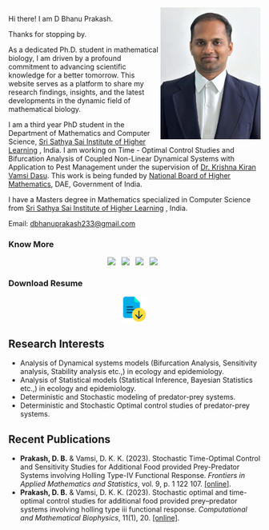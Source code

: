 
<!--- # Feel free to add content and custom Front Matter to this file. To modify the layout, see https://jekyllrb.com/docs/themes/#overriding-theme-defaults  --->

<img title="a title" alt="Alt text" style="float: right;" width="200" src="/Bhanu.jpg">

Hi there! I am D Bhanu Prakash.

Thanks for stopping by.

As a dedicated Ph.D. student in mathematical biology, I am driven by a profound commitment to advancing scientific knowledge for a better tomorrow. This website serves as a platform to share my research findings, insights, and the latest developments in the dynamic field of mathematical biology.
  
I am a third year PhD student in the Department of Mathematics and Computer Science, [Sri Sathya Sai Institute of Higher Learning](https://www.sssihl.edu.in/) , India. I am working on Time - Optimal Control Studies and Bifurcation Analysis of Coupled Non-Linear Dynamical Systems with Application to Pest Management under the supervision of [Dr. Krishna Kiran Vamsi Dasu](https://www.sssihl.edu.in/faculty/krishna-kiran-vamsi-dasu/). This work is being funded by [National Board of Higher Mathematics](http://www.nbhm.dae.gov.in/), DAE, Government of India.

I have a Masters degree in Mathematics specialized in Computer Science from [Sri Sathya Sai Institute of Higher Learning](https://www.sssihl.edu.in/) , India.

Email: [dbhanuprakash233@gmail.com](mailto:dbhanuprakash233@gmail.com)

### Know More

<p align='center'>
    <a href="http://www.linkedin.com/in/dnvbprakash/">
        <img src="https://img.shields.io/badge/LinkedIn-0077B5?&style=for-the-badge&logo=linkedin&logoColor=white" /></a>&nbsp;&nbsp;
    <a href="https://www.researchgate.net/profile/Bhanu-Prakash-50">
        <img src="https://img.shields.io/badge/ResearchGate-00CCBB?style=for-the-badge&logo=researchgate&logoColor=white" /></a>&nbsp;&nbsp;
    <a href="https://orcid.org/0000-0003-0240-2962">
        <img src="https://img.shields.io/badge/ORCID-A6CE39?style=for-the-badge&logo=orcid&logoColor=white" /></a>&nbsp;&nbsp;
    <a href="https://scholar.google.com/citations?hl=en&user=uh1ZaA8AAAAJ&view_op=list_works&authuser=2&sortby=pubdate">
        <img src="https://img.shields.io/badge/Google_Scholar-4285F4?style=for-the-badge&logo=google-scholar&logoColor=white" /></a>&nbsp;&nbsp;
</p>


### Download Resume 

<p align='center'>
<a href="https://dbhanuprakash233.github.io/CV.pdf" target="_blank" rel="noopener noreferrer"><img src="/download.png" height="50" title="Resume" alt="Curriculum Vitae"></a> 
</p>


Research Interests
------------------

*   Analysis of Dynamical systems models (Bifurcation Analysis, Sensitivity analysis, Stability analysis etc.,) in ecology and epidemiology.
*   Analysis of Statistical models (Statistical Inference, Bayesian Statistics etc.,) in ecology and epidemiology.
*   Deterministic and Stochastic modeling of predator-prey systems.
*   Deterministic and Stochastic Optimal control studies of predator-prey systems.

Recent Publications
------------------

*   **Prakash, D. B.** & Vamsi, D. K. K. (2023). Stochastic Time-Optimal Control and Sensitivity Studies for Additional Food provided Prey-Predator Systems involving Holling Type-IV Functional Response. _Frontiers in Applied Mathematics and Statistics_, vol. 9, p. 1 122 107. [\[online\]](https://doi.org/10.3389/fams.2023.1122107).
*   **Prakash, D. B.** & Vamsi, D. K. K. (2023). Stochastic optimal and time-optimal control studies for additional food provided prey–predator systems involving holling type iii functional response. _Computational and Mathematical Biophysics_, 11(1), 20. [\[online\]](https://doi.org/10.1515/cmb-2022-0144).
